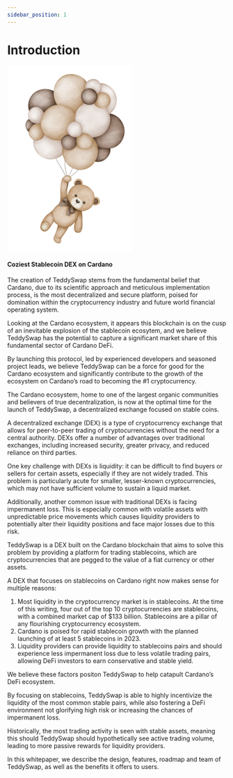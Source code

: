 ```yaml
---
sidebar_position: 1
---
```

# Introduction
![TeddySwap](./img/Teddy.webp)
#### Coziest Stablecoin DEX on Cardano
The creation of TeddySwap stems from the fundamental belief that Cardano, due to its scientific approach and meticulous implementation process, is the most decentralized and secure platform, poised for domination within the cryptocurrency industry and future world financial operating system.

Looking at the Cardano ecosystem, it appears this blockchain is on the cusp of an inevitable explosion of the stablecoin ecosytem, and we believe TeddySwap has the potential to capture a significant market share of this fundamental sector of Cardano DeFi.

By launching this protocol, led by experienced developers and seasoned project leads, we believe TeddySwap can be a force for good for the Cardano ecosystem and significantly contribute to the growth of the ecosystem on Cardano’s road to becoming the #1 cryptocurrency.

The Cardano ecosystem, home to one of the largest organic communities and believers of true decentralization, is now at the optimal time for the launch of TeddySwap, a decentralized exchange focused on stable coins.

A decentralized exchange (DEX) is a type of cryptocurrency exchange that allows for peer-to-peer trading of cryptocurrencies without the need for a central authority. DEXs offer a number of advantages over traditional exchanges, including increased security, greater privacy, and reduced reliance on third parties.

One key challenge with DEXs is liquidity: it can be difficult to find buyers or sellers for certain assets, especially if they are not widely traded. This problem is particularly acute for smaller, lesser-known cryptocurrencies, which may not have sufficient volume to sustain a liquid market.

Additionally, another common issue with traditional DEXs is facing impermanent loss. This is especially common with volatile assets with unpredictable price movements which causes liquidity providers to potentially alter their liquidity positions and face major losses due to this risk.

TeddySwap is a DEX built on the Cardano blockchain that aims to solve this problem by providing a platform for trading stablecoins, which are cryptocurrencies that are pegged to the value of a fiat currency or other assets.

A DEX that focuses on stablecoins on Cardano right now makes sense for multiple reasons:

1. Most liquidity in the cryptocurrency market is in stablecoins. At the time of this writing, four out of the top 10 cryptocurrencies are stablecoins, with a combined market cap of $133 billion. Stablecoins are a pillar of any flourishing cryptocurrency ecosystem.
2. Cardano is poised for rapid stablecoin growth with the planned launching of at least 5 stablecoins in 2023.
3. Liquidity providers can provide liquidity to stablecoins pairs and should experience less impermanent loss due to less volatile trading pairs, allowing DeFi investors to earn conservative and stable yield.

We believe these factors positon TeddySwap to help catapult Cardano’s DeFi ecosystem.

By focusing on stablecoins, TeddySwap is able to highly incentivize the liquidity of the most common stable pairs, while also fostering a DeFi environment not glorifying high risk or increasing the chances of impermanent loss.

Historically, the most trading activity is seen with stable assets, meaning this should TeddySwap should hypothetically see active trading volume, leading to more passive rewards for liquidity providers.

In this whitepaper, we describe the design, features, roadmap and team of TeddySwap, as well as the benefits it offers to users.
